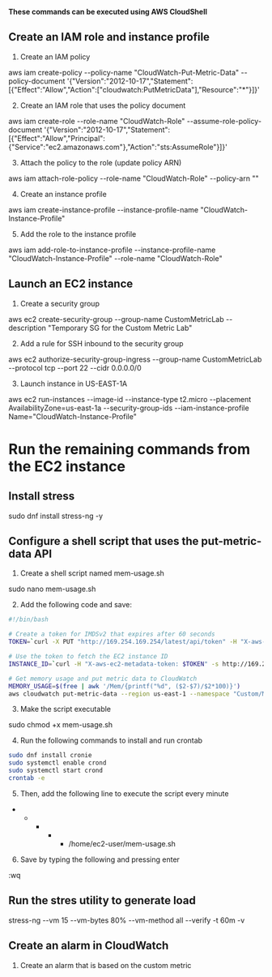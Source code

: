 **These commands can be executed using AWS CloudShell**

## Create an IAM role and instance profile

1. Create an IAM policy

aws iam create-policy --policy-name "CloudWatch-Put-Metric-Data" --policy-document '{"Version":"2012-10-17","Statement":[{"Effect":"Allow","Action":["cloudwatch:PutMetricData"],"Resource":"*"}]}'

2. Create an IAM role that uses the policy document

aws iam create-role --role-name "CloudWatch-Role" --assume-role-policy-document '{"Version":"2012-10-17","Statement":[{"Effect":"Allow","Principal":{"Service":"ec2.amazonaws.com"},"Action":"sts:AssumeRole"}]}'

3. Attach the policy to the role (update policy ARN)

aws iam attach-role-policy --role-name "CloudWatch-Role" --policy-arn "<POLICY-ARN>"

4. Create an instance profile

aws iam create-instance-profile --instance-profile-name "CloudWatch-Instance-Profile"

5. Add the role to the instance profile

aws iam add-role-to-instance-profile --instance-profile-name "CloudWatch-Instance-Profile" --role-name "CloudWatch-Role"

## Launch an EC2 instance

1. Create a security group

aws ec2 create-security-group --group-name CustomMetricLab --description "Temporary SG for the Custom Metric Lab"

2. Add a rule for SSH inbound to the security group

aws ec2 authorize-security-group-ingress --group-name CustomMetricLab --protocol tcp --port 22 --cidr 0.0.0.0/0

3. Launch instance in US-EAST-1A

aws ec2 run-instances --image-id <LATEST-AMI-ID> --instance-type t2.micro --placement AvailabilityZone=us-east-1a --security-group-ids <SECURITY-GROUP-ID> --iam-instance-profile Name="CloudWatch-Instance-Profile"

# Run the remaining commands from the EC2 instance

## Install stress

sudo dnf install stress-ng -y

## Configure a shell script that uses the put-metric-data API

1. Create a shell script named mem-usage.sh

sudo nano mem-usage.sh

2. Add the following code and save:

```bash
#!/bin/bash

# Create a token for IMDSv2 that expires after 60 seconds
TOKEN=`curl -X PUT "http://169.254.169.254/latest/api/token" -H "X-aws-ec2-metadata-token-ttl-seconds: 60" -s`

# Use the token to fetch the EC2 instance ID
INSTANCE_ID=`curl -H "X-aws-ec2-metadata-token: $TOKEN" -s http://169.254.169.254/latest/meta-data/instance-id`

# Get memory usage and put metric data to CloudWatch
MEMORY_USAGE=$(free | awk '/Mem/{printf("%d", ($2-$7)/$2*100)}')
aws cloudwatch put-metric-data --region us-east-1 --namespace "Custom/Memory" --metric-name "MemUsage" --value "$MEMORY_USAGE" --unit "Percent" --dimensions "Name=InstanceId,Value=$INSTANCE_ID"
```

3. Make the script executable

sudo chmod +x mem-usage.sh

4. Run the following commands to install and run crontab

```bash
sudo dnf install cronie
sudo systemctl enable crond
sudo systemctl start crond
crontab -e
```

5. Then, add the following line to execute the script every minute

* * * * * /home/ec2-user/mem-usage.sh

6. Save by typing the following and pressing enter

:wq

## Run the stres utility to generate load

stress-ng --vm 15 --vm-bytes 80% --vm-method all --verify -t 60m -v

## Create an alarm in CloudWatch

1. Create an alarm that is based on the custom metric


